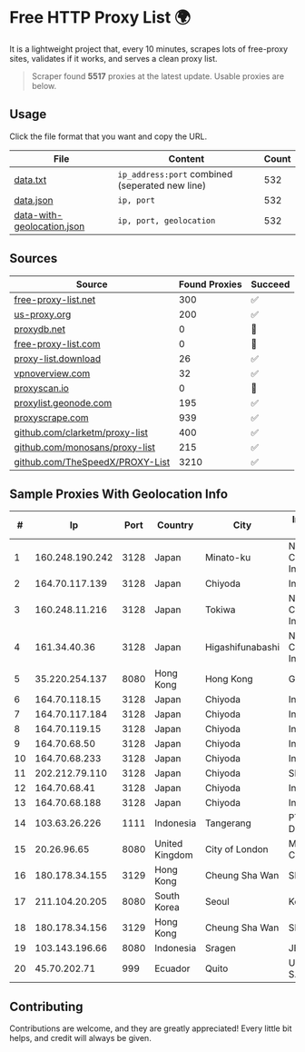 
# Free HTTP Proxy List 🌍

It is a lightweight project that, every 10 minutes, scrapes lots of free-proxy sites, validates if it works, and serves a clean proxy list.


> Scraper found **5517** proxies at the latest update. Usable proxies are below.

## Usage

Click the file format that you want and copy the URL.


|File|Content|Count|
|----|-------|-----|
|[data.txt](https://raw.githubusercontent.com/themiralay/Proxy-List-World/master/data.txt)|`ip_address:port` combined (seperated new line)|532|
|[data.json](https://raw.githubusercontent.com/themiralay/Proxy-List-World/master/data.json)|`ip, port`|532|
|[data-with-geolocation.json](https://raw.githubusercontent.com/themiralay/Proxy-List-World/master/data-with-geolocation.json)|`ip, port, geolocation`|532|

## Sources

|Source|Found Proxies|Succeed|
|------|-------------|-------|
|[free-proxy-list.net](https://free-proxy-list.net)|300|✅|
|[us-proxy.org](https://www.us-proxy.org)|200|✅|
|[proxydb.net](http://proxydb.net)|0|🚫|
|[free-proxy-list.com](https://free-proxy-list.com/?page=&port=&type%5B%5D=http&type%5B%5D=https&up_time=0&search=Search)|0|🚫|
|[proxy-list.download](https://www.proxy-list.download/HTTP)|26|✅|
|[vpnoverview.com](https://vpnoverview.com/privacy/anonymous-browsing/free-proxy-servers)|32|✅|
|[proxyscan.io](https://www.proxyscan.io)|0|🚫|
|[proxylist.geonode.com](https://proxylist.geonode.com/api/proxy-list?limit=300&page=1&sort_by=lastChecked&sort_type=desc&protocols=http,https)|195|✅|
|[proxyscrape.com](https://api.proxyscrape.com/v2/?request=displayproxies&protocol=http&timeout=10000&country=all&ssl=all&anonymity=all)|939|✅|
|[github.com/clarketm/proxy-list](https://raw.githubusercontent.com/clarketm/proxy-list/master/proxy-list-raw.txt)|400|✅|
|[github.com/monosans/proxy-list](https://raw.githubusercontent.com/monosans/proxy-list/main/proxies/http.txt)|215|✅|
|[github.com/TheSpeedX/PROXY-List](https://raw.githubusercontent.com/TheSpeedX/PROXY-List/master/http.txt)|3210|✅|


## Sample Proxies With Geolocation Info

|#|Ip|Port|Country|City|Internet Service Provider|
|-|--|----|-------|----|-------------------------|
|1|160.248.190.242|3128|Japan|Minato-ku|NTT PC Communications, Inc.|
|2|164.70.117.139|3128|Japan|Chiyoda|InfoSphere|
|3|160.248.11.216|3128|Japan|Tokiwa|NTT PC Communications, Inc.|
|4|161.34.40.36|3128|Japan|Higashifunabashi|NTT PC Communications, Inc.|
|5|35.220.254.137|8080|Hong Kong|Hong Kong|Google LLC|
|6|164.70.118.15|3128|Japan|Chiyoda|InfoSphere|
|7|164.70.117.184|3128|Japan|Chiyoda|InfoSphere|
|8|164.70.119.15|3128|Japan|Chiyoda|InfoSphere|
|9|164.70.68.50|3128|Japan|Chiyoda|InfoSphere|
|10|164.70.68.233|3128|Japan|Chiyoda|InfoSphere|
|11|202.212.79.110|3128|Japan|Chiyoda|SIMPLEIA|
|12|164.70.68.41|3128|Japan|Chiyoda|InfoSphere|
|13|164.70.68.188|3128|Japan|Chiyoda|InfoSphere|
|14|103.63.26.226|1111|Indonesia|Tangerang|PT Global Media Data Prima|
|15|20.26.96.65|8080|United Kingdom|City of London|Microsoft Corporation|
|16|180.178.34.155|3129|Hong Kong|Cheung Sha Wan|SIMCENTRIC|
|17|211.104.20.205|8080|South Korea|Seoul|Korea Telecom|
|18|180.178.34.156|3129|Hong Kong|Cheung Sha Wan|SIMCENTRIC|
|19|103.143.196.66|8080|Indonesia|Sragen|JERNIHNETWORK|
|20|45.70.202.71|999|Ecuador|Quito|Ufinet Panama S.A.|



## Contributing

Contributions are welcome, and they are greatly appreciated! Every
little bit helps, and credit will always be given.

